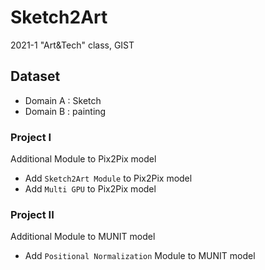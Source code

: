 # Sketch2Art
2021-1 "Art&Tech" class, GIST

## Dataset
- Domain A : Sketch
- Domain B : painting

### Project I
Additional Module to Pix2Pix model
- Add `Sketch2Art Module` to Pix2Pix model
- Add `Multi GPU` to Pix2Pix model

### Project II
Additional Module to MUNIT model
- Add `Positional Normalization` Module to MUNIT model


